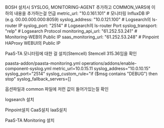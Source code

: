 BOSH 설치시 SYSLOG, MONITORING-AGENT 추가하고 COMMON_VARS에 이하의 내용을 추가하는걸 언급
metric_url: "10.0.161.101"			# 모니터링 InfluxDB IP (e.g. 00.00.000.000:8059)
syslog_address: "10.0.121.100"            	# Logsearch의 ls-router IP
syslog_port: "2514"                          	# Logsearch의 ls-router Port
syslog_transport: "relp"                        # Logsearch Protocol
monitoring_api_url: "61.252.53.241"        	# Monitoring-WEB의 Public IP
saas_monitoring_url: "61.252.53.248"	   	# Pinpoint HAProxy WEBUI의 Public IP

PaaS-TA 모니터링에 대한 걸 설치(Stemcell) Stemcell 315.36임을 확인 

paasta-addon/paasta-monitoring.yml
operations/addons/enable-component-syslog.yml
metric_url=10.0.15.11
syslog_address="10.0.10.15"
syslog_port="2514"
syslog_custom_rule="if ($msg contains "DEBUG") then stop"
syslog_fallback_servers=[]

옵션파일과 common 파일에 저런 값이 들어가있는질 확인
   
   
logsearch 설치

Pinpoint설치
CaaS설치
IaaS설치

PaaS-TA Monitoring 설치
